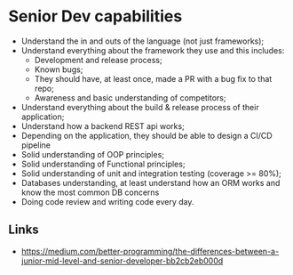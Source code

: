 # Senior Dev capabilities

- Understand the in and outs of the language (not just frameworks);
- Understand everything about the framework they use and this includes:
  - Development and release process;
  - Known bugs;
  - They should have, at least once, made a PR with a bug fix to that repo;
  - Awareness and basic understanding of competitors;
- Understand everything about the build & release process of their application;
- Understand how a backend REST api works;
- Depending on the application, they should be able to design a CI/CD pipeline
- Solid understanding of OOP principles;
- Solid understanding of Functional principles;
- Solid understanding of unit and integration testing (coverage >= 80%);
- Databases understanding, at least understand how an ORM works and know the most common DB concerns
- Doing code review and writing code every day.

## Links

- https://medium.com/better-programming/the-differences-between-a-junior-mid-level-and-senior-developer-bb2cb2eb000d
